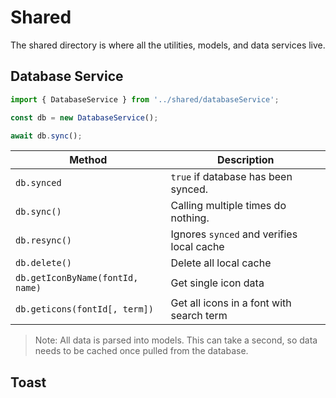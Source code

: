 # Shared

The shared directory is where all the utilities, models, and data services live.

## Database Service

```ts
import { DatabaseService } from '../shared/databaseService';

const db = new DatabaseService();

await db.sync();
```

| Method | Description |
| -------| ----------- |
| `db.synced` | `true` if database has been synced. |
| `db.sync()` | Calling multiple times do nothing. |
| `db.resync()` | Ignores `synced` and verifies local cache |
| `db.delete()` | Delete all local cache |
| `db.getIconByName(fontId, name)` | Get single icon data |
| `db.geticons(fontId[, term])` | Get all icons in a font with search term |

> Note: All data is parsed into models. This can take a second, so data needs to be cached once pulled from the database.

## Toast